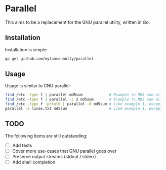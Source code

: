 # Parallel

This aims to be a replacement for the GNU parallel utility, written in Go.

## Installation

Installation is simple:

```bash
go get github.com/mylanconnolly/parallel
```

## Usage

Usage is similar to GNU parallel:

```bash
find /etc -type f | parallel md5sum            # Example to MD5 sum all files in /etc, using all cores
find /etc -type f | parallel -j 2 md5sum       # Example to MD5 sum all files in /etc, using 2 cores
find /etc -type f -print0 | parallel -0 md5sum # Like example 1, except using ASCII NULL delimiter, instead of newlines
parallel -a lines.txt md5sum                   # Like example 1, except using lines.txt as input, instead of stdin.
```

## TODO

The following items are still outstanding:

- [ ] Add tests
- [ ] Cover more use-cases that GNU parallel goes over
- [ ] Preserve output streams (stdout / stderr)
- [ ] Add shell completion
